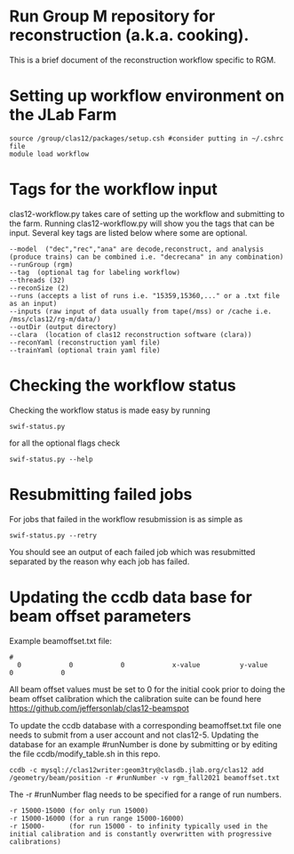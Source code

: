 # Run Group M repository for reconstruction (a.k.a. cooking). 
This is a brief document of the reconstruction workflow specific to RGM. 

# Setting up workflow environment on the JLab Farm

```
source /group/clas12/packages/setup.csh #consider putting in ~/.cshrc file
module load workflow
```

# Tags for the workflow input
clas12-workflow.py takes care of setting up the workflow and submitting to the farm. Running clas12-workflow.py will show you the tags that can be input. Several key tags are listed below where some are optional. 

```
--model  ("dec","rec","ana" are decode,reconstruct, and analysis (produce trains) can be combined i.e. "decrecana" in any combination)
--runGroup (rgm)
--tag  (optional tag for labeling workflow)
--threads (32)
--reconSize (2)
--runs (accepts a list of runs i.e. "15359,15360,..." or a .txt file as an input)
--inputs (raw input of data usually from tape(/mss) or /cache i.e. /mss/clas12/rg-m/data/)
--outDir (output directory)
--clara  (location of clas12 reconstruction software (clara))
--reconYaml (reconstruction yaml file)
--trainYaml (optional train yaml file)
```

# Checking the workflow status 

Checking the workflow status is made easy by running 

```
swif-status.py 

```

for all the optional flags check 

```
swif-status.py --help

```

# Resubmitting failed jobs

For jobs that failed in the workflow resubmission is as simple as 

```
swif-status.py --retry

```

You should see an output of each failed job which was resubmitted separated by the reason why each job has failed. 


# Updating the ccdb data base for beam offset parameters


Example beamoffset.txt file:
```
#
  0            0            0            x-value          y-value          0            0     

```
All beam offset values must be set to 0 for the initial cook prior to doing the beam offset calibration which the calibration suite can be found here https://github.com/jeffersonlab/clas12-beamspot 

To update the ccdb database with a corresponding beamoffset.txt file one needs to submit from a user account and not clas12-5. Updating the database for an example #runNumber is done by submitting or by editing the file ccdb/modify_table.sh in this repo.

```
ccdb -c mysql://clas12writer:geom3try@clasdb.jlab.org/clas12 add /geometry/beam/position -r #runNumber -v rgm_fall2021 beamoffset.txt

```

The -r #runNumber flag needs to be specified for a range of run numbers.

```
-r 15000-15000 (for only run 15000)
-r 15000-16000 (for a run range 15000-16000)
-r 15000-      (for run 15000 - to infinity typically used in the initial calibration and is constantly overwritten with progressive calibrations)

```

